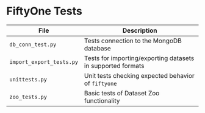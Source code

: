 # FiftyOne Tests

| File                     | Description                                                 |
| ------------------------ | ----------------------------------------------------------- |
| `db_conn_test.py`        | Tests connection to the MongoDB database                    |
| `import_export_tests.py` | Tests for importing/exporting datasets in supported formats |
| `unittests.py`           | Unit tests checking expected behavior of `fiftyone`         |
| `zoo_tests.py`           | Basic tests of Dataset Zoo functionality                    |
